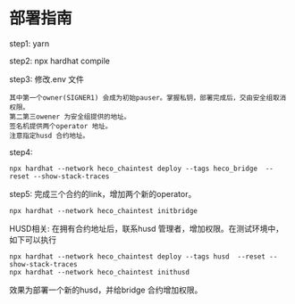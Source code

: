 # 部署指南

step1: yarn 

step2: npx hardhat compile

step3: 修改.env 文件

    其中第一个owner(SIGNER1) 会成为初始pauser。掌握私钥，部署完成后，交由安全组取消权限。
    第二第三owener 为安全组提供的地址。
    签名机提供两个operator 地址。
    注意指定husd 合约地址。

step4: 

    npx hardhat --network heco_chaintest deploy --tags heco_bridge  --reset --show-stack-traces

step5: 完成三个合约的link，增加两个新的operator。

    npx hardhat --network heco_chaintest initbridge


HUSD相关:
在拥有合约地址后，联系husd 管理者，增加权限。在测试环境中，如下可以执行

    npx hardhat --network heco_chaintest deploy --tags husd  --reset --show-stack-traces
    npx hardhat --network heco_chaintest inithusd
效果为部署一个新的husd，并给bridge 合约增加权限。

